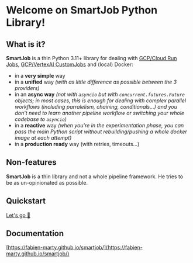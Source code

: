 # Welcome on SmartJob Python Library!

## What is it?

**SmartJob** is a thin Python 3.11+ library for dealing with [GCP/Cloud Run Jobs](https://cloud.google.com/run), [GCP/VertexAI CustomJobs](https://cloud.google.com/vertex-ai/docs/training/create-custom-job) and (local) Docker:

- in a **very simple** way
- in a **unified** way *(with as little difference as possible between the 3 providers)*
- in an **async way** *(not with `asyncio` but with `concurrent.futures.Future` objects; in most cases, this is enough for dealing with complex parallel workflows (including parralelism, chaining, conditionals...) and you don't need to learn another pipeline workflow or switching your whole codebase to `asyncio`)*
- in a **reactive** way *(when you're in the experimentation phase, you can pass the main Python script without rebuilding/pushing a whole docker image at each attempt)*
- in a **production ready** way (with retries, timeouts...)


## Non-features

**SmartJob** is a thin library and not a whole pipeline framework. He tries to be as un-opinionated as possible.

## Quickstart

[Let's go 🚀](https://fabien-marty.github.io/smartjob/tutorials/quickstart/)

## Documentation

[https://fabien-marty.github.io/smartjob/](https://fabien-marty.github.io/smartjob/)
